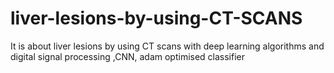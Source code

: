 # liver-lesions-by-using-CT-SCANS
It is about liver lesions by using CT scans with deep learning algorithms and digital signal processing ,CNN, adam optimised classifier
